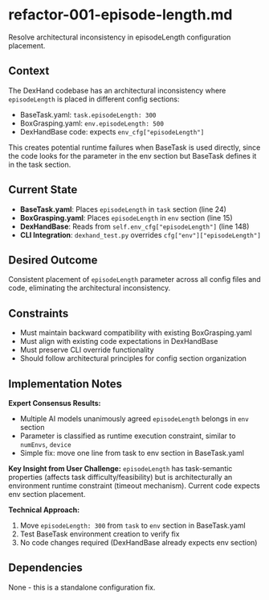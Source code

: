 # refactor-001-episode-length.md

Resolve architectural inconsistency in episodeLength configuration placement.

## Context

The DexHand codebase has an architectural inconsistency where `episodeLength` is placed in different config sections:
- BaseTask.yaml: `task.episodeLength: 300`
- BoxGrasping.yaml: `env.episodeLength: 500`
- DexHandBase code: expects `env_cfg["episodeLength"]`

This creates potential runtime failures when BaseTask is used directly, since the code looks for the parameter in the env section but BaseTask defines it in the task section.

## Current State

- **BaseTask.yaml**: Places `episodeLength` in `task` section (line 24)
- **BoxGrasping.yaml**: Places `episodeLength` in `env` section (line 15)
- **DexHandBase**: Reads from `self.env_cfg["episodeLength"]` (line 148)
- **CLI Integration**: `dexhand_test.py` overrides `cfg["env"]["episodeLength"]`

## Desired Outcome

Consistent placement of `episodeLength` parameter across all config files and code, eliminating the architectural inconsistency.

## Constraints

- Must maintain backward compatibility with existing BoxGrasping.yaml
- Must align with existing code expectations in DexHandBase
- Must preserve CLI override functionality
- Should follow architectural principles for config section organization

## Implementation Notes

**Expert Consensus Results:**
- Multiple AI models unanimously agreed `episodeLength` belongs in `env` section
- Parameter is classified as runtime execution constraint, similar to `numEnvs`, `device`
- Simple fix: move one line from task to env section in BaseTask.yaml

**Key Insight from User Challenge:**
`episodeLength` has task-semantic properties (affects task difficulty/feasibility) but is architecturally an environment runtime constraint (timeout mechanism). Current code expects env section placement.

**Technical Approach:**
1. Move `episodeLength: 300` from `task` to `env` section in BaseTask.yaml
2. Test BaseTask environment creation to verify fix
3. No code changes required (DexHandBase already expects env section)

## Dependencies

None - this is a standalone configuration fix.
